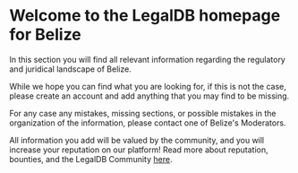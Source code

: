 <!-- TITLE: Belize -->
<!-- SUBTITLE: Welcome to the legalDB home of Belize -->

# Welcome to the LegalDB homepage for Belize

In this section you will find all relevant information regarding the regulatory and juridical landscape of Belize.

While we hope you can find what you are looking for, if this is not the case, please create an account and add anything that you may find to be missing.

For any case any mistakes, missing sections, or possible mistakes in the organization of the information, please contact one of Belize's Moderators.

All information you add will be valued by the community, and you will increase your reputation on our platform! Read more about reputation, bounties, and the LegalDB Community [here](http://legaldb.herokuapp.com/legaldb/community).
